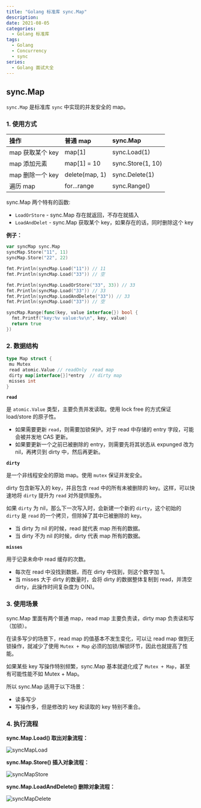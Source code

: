 ```yaml
---
title: "Golang 标准库 sync.Map"
description: 
date: 2021-08-05
categories:
  - Golang 标准库
tags:
  - Golang
  - Concurrency
  - sync
series:	
  - Golang 面试大全
---
```


## sync.Map

`sync.Map` 是标准库 `sync` 中实现的并发安全的 map。

### 1. 使用方式

| 操作             | 普通 map       | sync.Map          |
| :--------------- | :------------- | :---------------- |
| map 获取某个 key | map[1]         | sync.Load(1)      |
| map 添加元素     | map[1] = 10    | sync.Store(1, 10) |
| map 删除一个 key | delete(map, 1) | sync.Delete(1)    |
| 遍历 map         | for...range    | sync.Range()      |

sync.Map 两个特有的函数:

- `LoadOrStore` - sync.Map 存在就返回，不存在就插入
- `LoadAndDelet` - sync.Map 获取某个 key，如果存在的话，同时删除这个 key

**例子：**

```go
var syncMap sync.Map
syncMap.Store("11", 11)
syncMap.Store("22", 22)

fmt.Println(syncMap.Load("11")) // 11
fmt.Println(syncMap.Load("33")) // 空

fmt.Println(syncMap.LoadOrStore("33", 33)) // 33
fmt.Println(syncMap.Load("33")) // 33
fmt.Println(syncMap.LoadAndDelete("33")) // 33
fmt.Println(syncMap.Load("33")) // 空

syncMap.Range(func(key, value interface{}) bool {
  fmt.Printf("key:%v value:%v\n", key, value)
  return true
})
```

### 2. 数据结构

```go
type Map struct {
 mu Mutex
 read atomic.Value // readOnly  read map
 dirty map[interface{}]*entry  // dirty map
 misses int
}
```

**`read`**

是 `atomic.Value` 类型，主要负责并发读取。使用 lock free 的方式保证 load/store 的原子性。

- 如果需要更新 `read`，则需要加锁保护。对于 read 中存储的 entry 字段，可能会被并发地 CAS 更新。
- 如果要更新一个之前已被删除的 entry，则需要先将其状态从 expunged 改为 nil，再拷贝到 dirty 中，然后再更新。

**`dirty`**

是一个非线程安全的原始 map。使用 `mutex` 保证并发安全。

dirty 包含新写入的 key，并且包含 `read` 中的所有未被删除的 key。这样，可以快速地将 `dirty` 提升为 `read` 对外提供服务。

如果 `dirty` 为 nil，那么下一次写入时，会新建一个新的 `dirty`，这个初始的 `dirty` 是 `read` 的一个拷贝，但除掉了其中已被删除的 key。

- 当 dirty 为 nil 的时候，read 就代表 map 所有的数据。
- 当 dirty 不为 nil 的时候，dirty 代表 map 所有的数据。

**`misses`**

用于记录未命中 read 缓存的次数。

- 每次在 read 中没找到数据，而在 dirty 中找到，则这个数字加 1。
- 当 misses 大于 dirty 的数量时，会将 dirty 的数据整体复制到 read，并清空 dirty，此操作时间复杂度为 O(N)。

### 3. 使用场景

sync.Map 里面有两个普通 map，read map 主要负责读，dirty map 负责读和写（加锁）。

在读多写少的场景下，read map 的值基本不发生变化，可以让 read map 做到无锁操作，就减少了使用 `Mutex + Map` 必须的加锁/解锁环节，因此也就提高了性能。

如果某些 key 写操作特别频繁，sync.Map 基本就退化成了 `Mutex + Map`，甚至有可能性能不如 Mutex + Map。

所以 sync.Map 适用于以下场景：

- 读多写少
- 写操作多，但是修改的 key 和读取的 key 特别不重合。

### 4. 执行流程

**sync.Map.Load() 取出对象流程：**

![syncMapLoad](../../../assets/go/syncMapLoad.webp)

**sync.Map.Store() 插入对象流程：**

![syncMapStore](../../../assets/go/syncMapStore.webp)

**sync.Map.LoadAndDelete() 删除对象流程：**

![syncMapDelete](../../../assets/go/syncMapDelete.webp)

